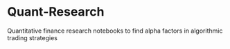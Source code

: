 # Quant-Research
Quantitative finance research notebooks to find alpha factors in algorithmic trading strategies 
